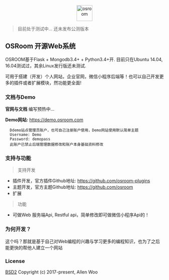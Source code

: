 
<div align=center><img width="auto" height="50" src="https://raw.githubusercontent.com/osroom/osroom/master/apps/static/sys_imgs/osroom-logo.png" alt="osroom"/></div>

> 目前处于测试中... 还未发布公测版本
## OSRoom 开源Web系统
OSROOM基于Flask + Mongodb3.4+ + Python3.4+开. 目前只在Ubuntu 14.04, 16.04测试过，其余Linux发行版还未测试.

可用于搭建（开发）个人网站，企业官网，微信小程序后端等！也可以自己开发更多的插件或者扩展模块，然功能更全面!

### 文档与Demo
**官网与文档** 编写预热中...

**Demo网站:** https://demo.osroom.com
```
  Ddemo站点管理员账户，也可自己注册账户使用，Demo网站使用默认简单主题
  Username: Demo    
  Password: demopass
  此账户已禁止后端管理数据修改和账户本身基础资料修改
```

### 支持与功能
> 支持开发
- 插件开发，官方插件Github地址: https://github.com/osroom-plugins
- 主题开发，官方主题Github地址: https://github.com/osroom
- 扩展

> 功能
- 可做Web 服务端Api, Restful api，简单修改即可做微信小程序Api的！

### 为何开发？
这个吗？那就是基于自己对Web编程的兴趣与学习更多的编程知识，也为了之后能更快的帮他人建立一个网站

### License
[BSD2](http://opensource.org/licenses/BSD-2-Clause)
Copyright (c) 2017-present, Allen Woo
